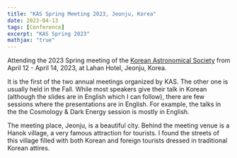 ```yaml
---
title: "KAS Spring Meeting 2023, Jeonju, Korea"
date: 2023-04-13
tags: [Conference]
excerpt: "KAS Spring 2023"
mathjax: "true"
---
```

Attending the 2023 Spring meeting of the [Korean Astronomical
Society](http://www.kas.org/) from April 12 - April 14, 2023, at Lahan Hotel,
Jeonju, Korea.

It is the first of the two annual meetings organized by KAS. The other one is
usually held in the Fall. While most speakers give their talk in Korean
(although the slides are in English which I can follow), there are few sessions
where the presentations are in English. For example, the talks in the the
Cosmology & Dark Energy session is mostly in English.

The meeting place, Jeonju, is a beautiful city. Behind the meeting venue is a
Hanok village, a very famous attraction for tourists. I found the streets of
this village filled with both Korean and foreign tourists dressed in
traditional Korean attires.
